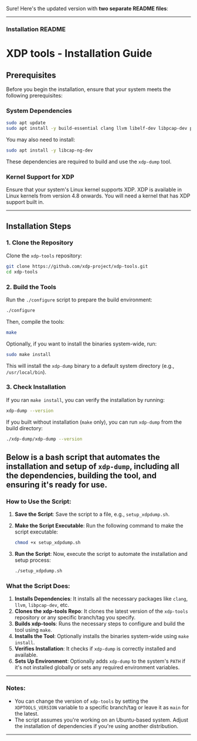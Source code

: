 Sure! Here's the updated version with **two separate README files**:

---

### **Installation README**

# XDP tools - Installation Guide

## Prerequisites

Before you begin the installation, ensure that your system meets the following prerequisites:

### System Dependencies

```bash
sudo apt update
sudo apt install -y build-essential clang llvm libelf-dev libpcap-dev pkg-config libmnl-dev libbpf-dev m4
```

You may also need to install:

```bash
sudo apt install -y libcap-ng-dev
```

These dependencies are required to build and use the `xdp-dump` tool.

### Kernel Support for XDP

Ensure that your system's Linux kernel supports XDP. XDP is available in Linux kernels from version 4.8 onwards. You will need a kernel that has XDP support built in.

---

## **Installation Steps**

### 1. **Clone the Repository**

Clone the `xdp-tools` repository:

```bash
git clone https://github.com/xdp-project/xdp-tools.git
cd xdp-tools
```

### 2. **Build the Tools**

Run the `./configure` script to prepare the build environment:

```bash
./configure
```

Then, compile the tools:

```bash
make
```

Optionally, if you want to install the binaries system-wide, run:

```bash
sudo make install
```

This will install the `xdp-dump` binary to a default system directory (e.g., `/usr/local/bin`).

### 3. **Check Installation**

If you ran `make install`, you can verify the installation by running:

```bash
xdp-dump --version
```

If you built without installation (`make` only), you can run `xdp-dump` from the build directory:

```bash
./xdp-dump/xdp-dump --version
```

## Below is a bash script that automates the installation and setup of `xdp-dump`, including all the dependencies, building the tool, and ensuring it's ready for use.


### **How to Use the Script**:

1. **Save the Script**:
   Save the script to a file, e.g., `setup_xdpdump.sh`.

2. **Make the Script Executable**:
   Run the following command to make the script executable:

   ```bash
   chmod +x setup_xdpdump.sh
   ```

3. **Run the Script**:
   Now, execute the script to automate the installation and setup process:

   ```bash
   ./setup_xdpdump.sh
   ```

### **What the Script Does**:

1. **Installs Dependencies**: It installs all the necessary packages like `clang`, `llvm`, `libpcap-dev`, etc.
2. **Clones the xdp-tools Repo**: It clones the latest version of the `xdp-tools` repository or any specific branch/tag you specify.
3. **Builds xdp-tools**: Runs the necessary steps to configure and build the tool using `make`.
4. **Installs the Tool**: Optionally installs the binaries system-wide using `make install`.
5. **Verifies Installation**: It checks if `xdp-dump` is correctly installed and available.
6. **Sets Up Environment**: Optionally adds `xdp-dump` to the system's `PATH` if it's not installed globally or sets any required environment variables.

---

### **Notes**:

- You can change the version of `xdp-tools` by setting the `XDPTOOLS_VERSION` variable to a specific branch/tag or leave it as `main` for the latest.
- The script assumes you're working on an Ubuntu-based system. Adjust the installation of dependencies if you're using another distribution.


---
